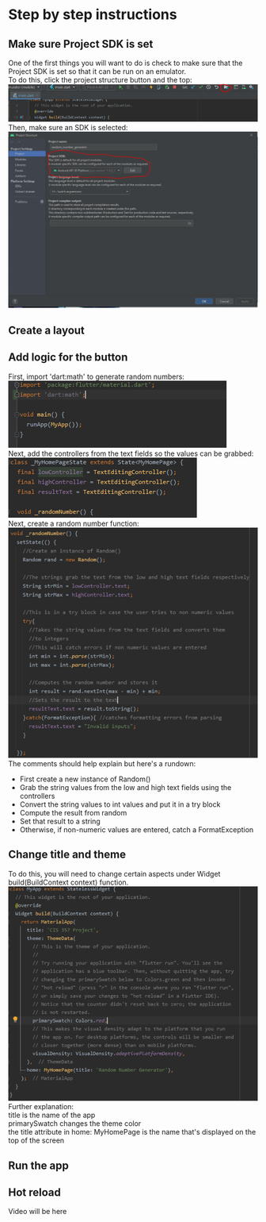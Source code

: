 # Step by step instructions

## Make sure Project SDK is set
One of the first things you will want to do is check to make sure that the Project SDK is set so that it can be run on an emulator.  
To do this, click the project structure button and the top:  
![Button](Images/ProjectSDKButton.PNG)   
Then, make sure an SDK is selected:   
![SDK](Images/ProjectSDK.PNG)

## Create a layout

## Add logic for the button
First, import 'dart:math' to generate random numbers:   
![import](Images/Import.PNG)    
Next, add the controllers from the text fields so the values can be grabbed:   
![controllers](Images/Controllers.PNG)    
Next, create a random number function:   
![function](Images/RandomFunction.PNG)    
The comments should help explain but here's a rundown:   
* First create a new instance of Random()   
* Grab the string values from the low and high text fields using the controllers   
* Convert the string values to int values and put it in a try block   
* Compute the result from random   
* Set that result to a string   
* Otherwise, if non-numeric values are entered, catch a FormatException   

## Change title and theme
To do this, you will need to change certain aspects under Widget build(BuildContext context) function.   
![titletheme](Images/ChangeThemeColor.PNG)   
Further explanation:   
title is the name of the app   
primarySwatch changes the theme color   
the title attribute in home: MyHomePage is the name that's displayed on the top of the screen

## Run the app

## Hot reload
Video will be here